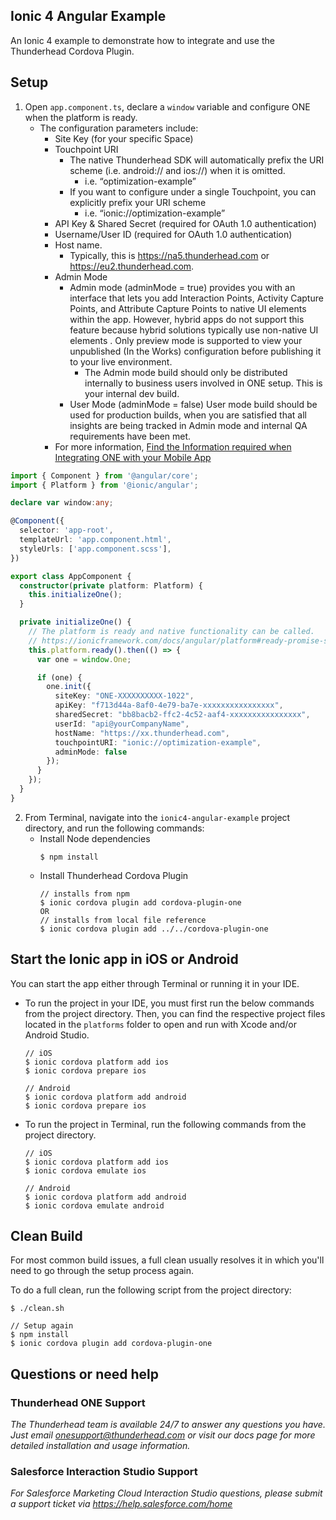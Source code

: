 ## Ionic 4 Angular Example 

An Ionic 4 example to demonstrate how to integrate and use the Thunderhead Cordova Plugin.

## Setup

1. Open `app.component.ts`, declare a `window` variable and configure ONE when the platform is ready. 
    * The configuration parameters include:
      * Site Key (for your specific Space)
      * Touchpoint URI
        * The native Thunderhead SDK will automatically prefix the URI scheme (i.e. android:// and ios://) when it is omitted. 
          * i.e. “optimization-example”
        * If you want to configure under a single Touchpoint, you can explicitly prefix your URI scheme 
          * i.e. “ionic://optimization-example”
      * API Key & Shared Secret (required for OAuth 1.0 authentication)
      * Username/User ID (required for OAuth 1.0 authentication)
      * Host name. 
        * Typically, this is https://na5.thunderhead.com or https://eu2.thunderhead.com.
      * Admin Mode
        * Admin mode (adminMode = true) provides you with an interface that lets you add Interaction Points, Activity Capture Points, and Attribute Capture Points to native UI elements within the app.  However, hybrid apps do not support this feature because hybrid solutions typically use  non-native UI elements .  Only preview mode is supported to view your unpublished (In the Works) configuration before publishing it to your live environment.
          * The Admin mode build should only be distributed internally to business users involved in ONE setup. This is your internal dev build.
        * User Mode (adminMode = false) User mode build should be used for production builds, when you are satisfied that all insights are being tracked in Admin mode and internal QA requirements have been met.
      * For more information, [Find the Information required when Integrating ONE with your Mobile App](https://na5.thunderhead.com/one/help/conversations/how-do-i/mobile/one_integrate_mobile_find_integration_info/)

  ```typescript
  import { Component } from '@angular/core';
  import { Platform } from '@ionic/angular';

  declare var window:any;

  @Component({
    selector: 'app-root',
    templateUrl: 'app.component.html',
    styleUrls: ['app.component.scss'],
  })

  export class AppComponent {
    constructor(private platform: Platform) {
      this.initializeOne();
    }

    private initializeOne() {
      // The platform is ready and native functionality can be called.
      // https://ionicframework.com/docs/angular/platform#ready-promise-string-
      this.platform.ready().then(() => {
        var one = window.One;

        if (one) {
          one.init({
            siteKey: "ONE-XXXXXXXXXX-1022",
            apiKey: "f713d44a-8af0-4e79-ba7e-xxxxxxxxxxxxxxxx",
            sharedSecret: "bb8bacb2-ffc2-4c52-aaf4-xxxxxxxxxxxxxxxx",
            userId: "api@yourCompanyName",
            hostName: "https://xx.thunderhead.com",
            touchpointURI: "ionic://optimization-example",
            adminMode: false
          });
        }
      });
    }
  }
  ```

2. From Terminal, navigate into the `ionic4-angular-example` project directory, and run the following commands:
    * Install Node dependencies
      ```
      $ npm install
      ```
    * Install Thunderhead Cordova Plugin
      ```
      // installs from npm
      $ ionic cordova plugin add cordova-plugin-one       
      OR 
      // installs from local file reference
      $ ionic cordova plugin add ../../cordova-plugin-one 
      ```

## Start the Ionic app in iOS or Android
You can start the app either through Terminal or running it in your IDE.  

* To run the project in your IDE, you must first run the below commands from the project directory.  Then, you can find the respective project files located in the `platforms` folder to open and run with Xcode and/or Android Studio. 

	```
	// iOS
	$ ionic cordova platform add ios
	$ ionic cordova prepare ios
	```

	```
	// Android
	$ ionic cordova platform add android
	$ ionic cordova prepare ios
	```

* To run the project in Terminal, run the following commands from the project directory.

	```
	// iOS
	$ ionic cordova platform add ios
	$ ionic cordova emulate ios
	```

	```
	// Android
	$ ionic cordova platform add android
	$ ionic cordova emulate android
	```

## Clean Build 
For most common build issues, a full clean usually resolves it in which you'll need to go through the setup process again.

To do a full clean, run the following script from the project directory:

```
$ ./clean.sh

// Setup again
$ npm install
$ ionic cordova plugin add cordova-plugin-one  
```

## Questions or need help

### Thunderhead ONE Support
_The Thunderhead team is available 24/7 to answer any questions you have. Just email onesupport@thunderhead.com or visit our docs page for more detailed installation and usage information._

### Salesforce Interaction Studio Support
_For Salesforce Marketing Cloud Interaction Studio questions, please submit a support ticket via https://help.salesforce.com/home_
